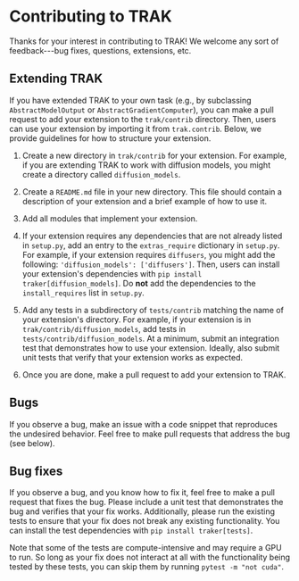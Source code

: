 # Contributing to TRAK

Thanks for your interest in contributing to TRAK!  We welcome any sort of
feedback---bug fixes, questions, extensions, etc.

## Extending TRAK

If you have extended TRAK to your own task (e.g., by subclassing
`AbstractModelOutput` or `AbstractGradientComputer`), you can make a pull
request to add your extension to the `trak/contrib` directory. Then, users
can use your extension by importing it from `trak.contrib`. Below, we provide
guidelines for how to structure your extension.

1. Create a new directory in `trak/contrib` for your extension. For example,
   if you are extending TRAK to work with diffusion models, you might create
   a directory called `diffusion_models`.

2. Create a `README.md` file in your new directory. This file should contain
   a description of your extension and a brief example of how to use it.

3. Add all modules that implement your extension.

4. If your extension requires any dependencies that are not already listed in
   `setup.py`, add an entry to the `extras_require` dictionary in `setup.py`.
   For example, if your extension requires `diffusers`, you might add the
   following: `'diffusion_models': ['diffusers']`. Then, users can install your
   extension's dependencies with `pip install traker[diffusion_models]`. Do
   **not** add the dependencies to the `install_requires` list in `setup.py`.

5. Add any tests in a subdirectory of `tests/contrib` matching the name of your
   extension's directory. For example, if your extension is in
   `trak/contrib/diffusion_models`, add tests in
   `tests/contrib/diffusion_models`.  At a minimum, submit an integration test
   that demonstrates how to use your extension. Ideally, also submit unit tests
   that verify that your extension works as expected.

6. Once you are done, make a pull request to add your extension to TRAK.

## Bugs

If you observe a bug, make an issue with a code snippet that reproduces the
undesired behavior. Feel free to make pull requests that address the bug (see
below).

## Bug fixes

If you observe a bug, and you know how to fix it, feel free to make a pull
request that fixes the bug. Please include a unit test that demonstrates the
bug and verifies that your fix works. Additionally, please run the existing
tests to ensure that your fix does not break any existing functionality. You can
install the test dependencies with `pip install traker[tests]`.

Note that some of the tests are compute-intensive and may require a GPU to run.
So long as your fix does not interact at all with the functionality being tested
by these tests, you can skip them by running `pytest -m "not cuda"`.
